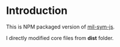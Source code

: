 # Introduction

This is NPM packaged version of [mil-sym-js](https://github.com/github/gitignore).

I directly modified core files from **dist** folder.
